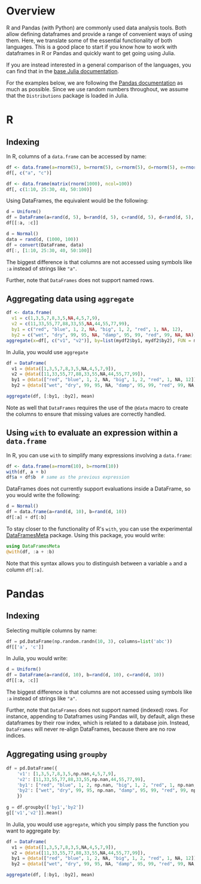 # Overview

R and Pandas (with Python) are commonly used data analysis tools. Both allow defining dataframes and provide a range of convenient ways of using them. Here, we translate some of the essential functionality of both languages. This is a good place to start if you know how to work with dataframes in R or Pandas and quickly want to get going using Julia.

If you are instead interested in a general comparison of the languages, you can find that in the [base Julia documentation](http://docs.julialang.org/en/release-0.3/manual/noteworthy-differences/).

For the examples below, we are following the [Pandas documentation](http://pandas.pydata.org/pandas-docs/stable/comparison_with_r.html) as much as possible. Since we use random numbers throughout, we assume that the ``Distributions`` package is loaded in Julia.

# R

## Indexing

In R, columns of a `data.frame` can be accessed by name:

```R
df <- data.frame(a=rnorm(5), b=rnorm(5), c=rnorm(5), d=rnorm(5), e=rnorm(5))
df[, c("a", "c")]

df <- data.frame(matrix(rnorm(1000), ncol=100))
df[, c(1:10, 25:30, 40, 50:100)]
```

Using DataFrames, the equivalent would be the following:

```julia
d = Uniform()
df = DataFrame(a=rand(d, 5), b=rand(d, 5), c=rand(d, 5), d=rand(d, 5), e=rand(d, 5))
df[[:a, :c]]

d = Normal()
data = rand(d, (1000, 100))
df = convert(DataFrame, data)
df[:, [1:10, 25:30, 40, 50:100]]
```

The biggest difference is that columns are not accessed using symbols like `:a` instead of strings like `"a"`.

Further, note that `DataFrames` does not support named rows.

## Aggregating data using `aggregate`

```R
df <- data.frame(
  v1 = c(1,3,5,7,8,3,5,NA,4,5,7,9),
  v2 = c(11,33,55,77,88,33,55,NA,44,55,77,99),
  by1 = c("red", "blue", 1, 2, NA, "big", 1, 2, "red", 1, NA, 12),
  by2 = c("wet", "dry", 99, 95, NA, "damp", 95, 99, "red", 99, NA, NA))
aggregate(x=df[, c("v1", "v2")], by=list(mydf2$by1, mydf2$by2), FUN = mean)
```

In Julia, you would use ``aggregate``

```julia
df = DataFrame(
  v1 = @data([1,3,5,7,8,3,5,NA,4,5,7,9]),
  v2 = @data([11,33,55,77,88,33,55,NA,44,55,77,99]),
  by1 = @data(["red", "blue", 1, 2, NA, "big", 1, 2, "red", 1, NA, 12]),
  by2 = @data(["wet", "dry", 99, 95, NA, "damp", 95, 99, "red", 99, NA, NA]))

aggregate(df, [:by1, :by2], mean)
```

Note as well that `DataFrames` requires the use of the `@data` macro to create the columns to ensure that missing values are correctly handled.

## Using `with` to evaluate an expression within a `data.frame`

In R, you can use `with` to simplify many expressions involving a `data.frame`:

```R
df <- data.frame(a=rnorm(10), b=rnorm(10))
with(df, a + b)
df$a + df$b  # same as the previous expression
```

DataFrames does not currently support evaluations inside a DataFrame, so you would write the following:

```julia
d = Normal()
df = data.frame(a=rand(d, 10), b=rand(d, 10))
df[:a] + df[:b]
```

To stay closer to the functionality of R's `with`, you can use the experimental [DataFramesMeta](https://github.com/JuliaStats/DataFramesMeta.jl) package. Using this package, you would write:

```julia
using DataFramesMeta
@with(df, :a + :b)
```

Note that this syntax allows you to distinguish between a variable `a` and a column `df[:a]`.

# Pandas

## Indexing

Selecting multiple columns by name:

```python
df = pd.DataFrame(np.random.randn(10, 3), columns=list('abc'))
df[['a', 'c']]
```

In Julia, you would write:

```julia
d = Uniform()
df = DataFrame(a=rand(d, 10), b=rand(d, 10), c=rand(d, 10))
df[[:a, :c]]
```

The biggest difference is that columns are not accessed using symbols like `:a` instead of strings like `"a"`.

Further, note that `DataFrames` does not support named (indexed) rows. For instance, appending to Dataframes using Pandas will, by default, align these dataframes by their row index, which is related to a database join. Instead, `DataFrames` will never re-align DataFrames, because there are no row indices. 

## Aggregating using `groupby`

```python
df = pd.DataFrame({
    'v1': [1,3,5,7,8,3,5,np.nan,4,5,7,9],
    'v2': [11,33,55,77,88,33,55,np.nan,44,55,77,99],
    'by1': ["red", "blue", 1, 2, np.nan, "big", 1, 2, "red", 1, np.nan, 12],
    'by2': ["wet", "dry", 99, 95, np.nan, "damp", 95, 99, "red", 99, np.nan, np.nan]
    })
    
g = df.groupby(['by1','by2'])
g[['v1','v2']].mean()
```

In Julia, you would use ``aggregate``, which you simply pass the function you want to aggregate by:

```julia
df = DataFrame(
  v1 = @data([1,3,5,7,8,3,5,NA,4,5,7,9]),
  v2 = @data([11,33,55,77,88,33,55,NA,44,55,77,99]),
  by1 = @data(["red", "blue", 1, 2, NA, "big", 1, 2, "red", 1, NA, 12]),
  by2 = @data(["wet", "dry", 99, 95, NA, "damp", 95, 99, "red", 99, NA, NA]))

aggregate(df, [:by1, :by2], mean)
```